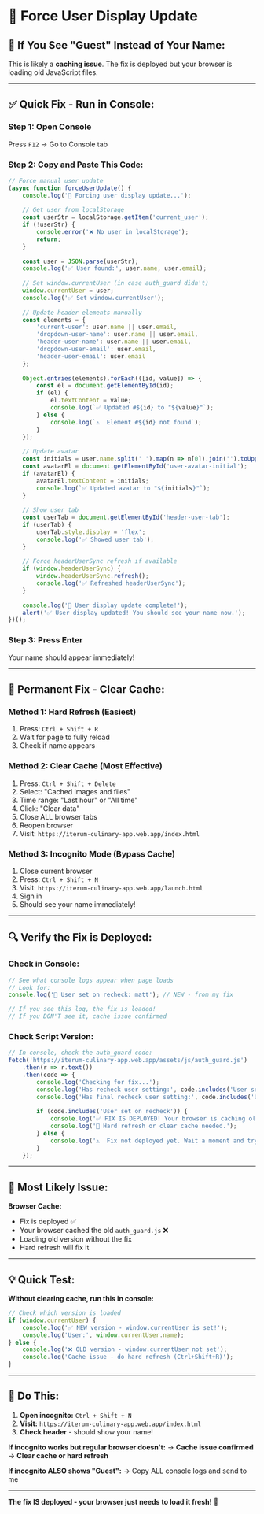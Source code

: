# 🔧 Force User Display Update

## 🚨 **If You See "Guest" Instead of Your Name:**

This is likely a **caching issue**. The fix is deployed but your browser is loading old JavaScript files.

---

## ✅ **Quick Fix - Run in Console:**

### **Step 1: Open Console**
Press `F12` → Go to Console tab

### **Step 2: Copy and Paste This Code:**

```javascript
// Force manual user update
(async function forceUserUpdate() {
    console.log('🔧 Forcing user display update...');
    
    // Get user from localStorage
    const userStr = localStorage.getItem('current_user');
    if (!userStr) {
        console.error('❌ No user in localStorage');
        return;
    }
    
    const user = JSON.parse(userStr);
    console.log('✅ User found:', user.name, user.email);
    
    // Set window.currentUser (in case auth_guard didn't)
    window.currentUser = user;
    console.log('✅ Set window.currentUser');
    
    // Update header elements manually
    const elements = {
        'current-user': user.name || user.email,
        'dropdown-user-name': user.name || user.email,
        'header-user-name': user.name || user.email,
        'dropdown-user-email': user.email,
        'header-user-email': user.email
    };
    
    Object.entries(elements).forEach(([id, value]) => {
        const el = document.getElementById(id);
        if (el) {
            el.textContent = value;
            console.log(`✅ Updated #${id} to "${value}"`);
        } else {
            console.log(`⚠️  Element #${id} not found`);
        }
    });
    
    // Update avatar
    const initials = user.name.split(' ').map(n => n[0]).join('').toUpperCase().substring(0, 2);
    const avatarEl = document.getElementById('user-avatar-initial');
    if (avatarEl) {
        avatarEl.textContent = initials;
        console.log(`✅ Updated avatar to "${initials}"`);
    }
    
    // Show user tab
    const userTab = document.getElementById('header-user-tab');
    if (userTab) {
        userTab.style.display = 'flex';
        console.log('✅ Showed user tab');
    }
    
    // Force headerUserSync refresh if available
    if (window.headerUserSync) {
        window.headerUserSync.refresh();
        console.log('✅ Refreshed headerUserSync');
    }
    
    console.log('🎉 User display update complete!');
    alert('✅ User display updated! You should see your name now.');
})();
```

### **Step 3: Press Enter**

Your name should appear immediately!

---

## 🔄 **Permanent Fix - Clear Cache:**

### **Method 1: Hard Refresh (Easiest)**
1. Press: `Ctrl + Shift + R`
2. Wait for page to fully reload
3. Check if name appears

### **Method 2: Clear Cache (Most Effective)**
1. Press: `Ctrl + Shift + Delete`
2. Select: "Cached images and files"
3. Time range: "Last hour" or "All time"
4. Click: "Clear data"
5. Close ALL browser tabs
6. Reopen browser
7. Visit: `https://iterum-culinary-app.web.app/index.html`

### **Method 3: Incognito Mode (Bypass Cache)**
1. Close current browser
2. Press: `Ctrl + Shift + N`
3. Visit: `https://iterum-culinary-app.web.app/launch.html`
4. Sign in
5. Should see your name immediately!

---

## 🔍 **Verify the Fix is Deployed:**

### **Check in Console:**

```javascript
// See what console logs appear when page loads
// Look for:
console.log('👤 User set on recheck: matt'); // NEW - from my fix

// If you see this log, the fix is loaded!
// If you DON'T see it, cache issue confirmed
```

### **Check Script Version:**

```javascript
// In console, check the auth_guard code:
fetch('https://iterum-culinary-app.web.app/assets/js/auth_guard.js')
    .then(r => r.text())
    .then(code => {
        console.log('Checking for fix...');
        console.log('Has recheck user setting:', code.includes('User set on recheck'));
        console.log('Has final recheck user setting:', code.includes('User set on final recheck'));
        
        if (code.includes('User set on recheck')) {
            console.log('✅ FIX IS DEPLOYED! Your browser is caching old version.');
            console.log('🔄 Hard refresh or clear cache needed.');
        } else {
            console.log('⚠️  Fix not deployed yet. Wait a moment and try again.');
        }
    });
```

---

## 🎯 **Most Likely Issue:**

**Browser Cache:**
- Fix is deployed ✅
- Your browser cached the old `auth_guard.js` ❌
- Loading old version without the fix
- Hard refresh will fix it

---

## 💡 **Quick Test:**

**Without clearing cache, run this in console:**

```javascript
// Check which version is loaded
if (window.currentUser) {
    console.log('✅ NEW version - window.currentUser is set!');
    console.log('User:', window.currentUser.name);
} else {
    console.log('❌ OLD version - window.currentUser not set');
    console.log('Cache issue - do hard refresh (Ctrl+Shift+R)');
}
```

---

## 🚀 **Do This:**

1. **Open incognito:** `Ctrl + Shift + N`
2. **Visit:** `https://iterum-culinary-app.web.app/index.html`
3. **Check header** - should show your name!

**If incognito works but regular browser doesn't:**
→ **Cache issue confirmed**  
→ **Clear cache or hard refresh**

**If incognito ALSO shows "Guest":**
→ Copy ALL console logs and send to me

---

**The fix IS deployed - your browser just needs to load it fresh!** 🔄


